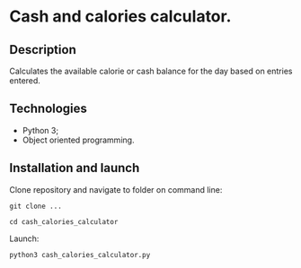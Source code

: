 # Cash and calories calculator.

## Description 
 
Сalculates the available calorie or cash balance for the day based on entries entered.

## Technologies

- Python 3;
- Object oriented programming.

## Installation and launch

Clone repository and navigate to folder on command line:

```
git clone ...
```

```
cd cash_calories_calculator
```

Launch:

```
python3 cash_calories_calculator.py
```
